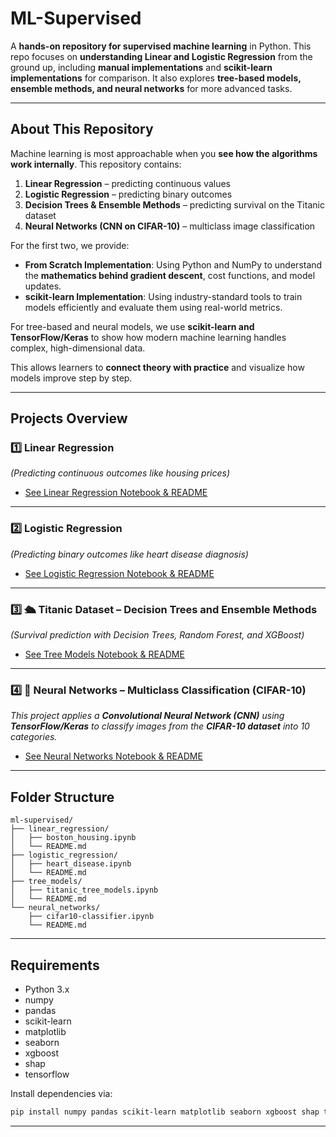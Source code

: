 # ML-Supervised

A **hands-on repository for supervised machine learning** in Python.
This repo focuses on **understanding Linear and Logistic Regression** from the ground up, including **manual implementations** and **scikit-learn implementations** for comparison.
It also explores **tree-based models, ensemble methods, and neural networks** for more advanced tasks.

---

## About This Repository

Machine learning is most approachable when you **see how the algorithms work internally**.
This repository contains:

1. **Linear Regression** – predicting continuous values
2. **Logistic Regression** – predicting binary outcomes
3. **Decision Trees & Ensemble Methods** – predicting survival on the Titanic dataset
4. **Neural Networks (CNN on CIFAR-10)** – multiclass image classification

For the first two, we provide:

* **From Scratch Implementation**: Using Python and NumPy to understand the **mathematics behind gradient descent**, cost functions, and model updates.
* **scikit-learn Implementation**: Using industry-standard tools to train models efficiently and evaluate them using real-world metrics.

For tree-based and neural models, we use **scikit-learn and TensorFlow/Keras** to show how modern machine learning handles complex, high-dimensional data.

This allows learners to **connect theory with practice** and visualize how models improve step by step.

---

## Projects Overview

### 1️⃣ Linear Regression

*(Predicting continuous outcomes like housing prices)*
- [See Linear Regression Notebook & README](./linear_regression)

---

### 2️⃣ Logistic Regression

*(Predicting binary outcomes like heart disease diagnosis)*
- [See Logistic Regression Notebook & README](./logistic_regression)

---

### 3️⃣ 🛳️ Titanic Dataset – Decision Trees and Ensemble Methods

*(Survival prediction with Decision Trees, Random Forest, and XGBoost)*
- [See Tree Models Notebook & README](./tree_models)

---

### 4️⃣ 🧠 Neural Networks – Multiclass Classification (CIFAR-10)

*This project applies a **Convolutional Neural Network (CNN)** using **TensorFlow/Keras** to classify images from the **CIFAR-10 dataset** into 10 categories.*
- [See Neural Networks Notebook & README](./neural_networks)

---

## Folder Structure

```
ml-supervised/
├── linear_regression/
│   ├── boston_housing.ipynb
│   └── README.md
├── logistic_regression/
│   ├── heart_disease.ipynb
│   └── README.md
├── tree_models/
│   ├── titanic_tree_models.ipynb
│   └── README.md
└── neural_networks/
    ├── cifar10-classifier.ipynb
    └── README.md
```

---

## Requirements

* Python 3.x
* numpy
* pandas
* scikit-learn
* matplotlib
* seaborn
* xgboost
* shap
* tensorflow

Install dependencies via:

```bash
pip install numpy pandas scikit-learn matplotlib seaborn xgboost shap tensorflow
```

---

